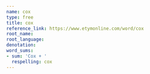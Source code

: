 ```yaml
---
name: cox
type: free
title: cox
reference_link: https://www.etymonline.com/word/cox
root_name: 
root_language: 
denotation: 
word_sums:
- sum: 'Cox + '
  respelling: cox
---
```

